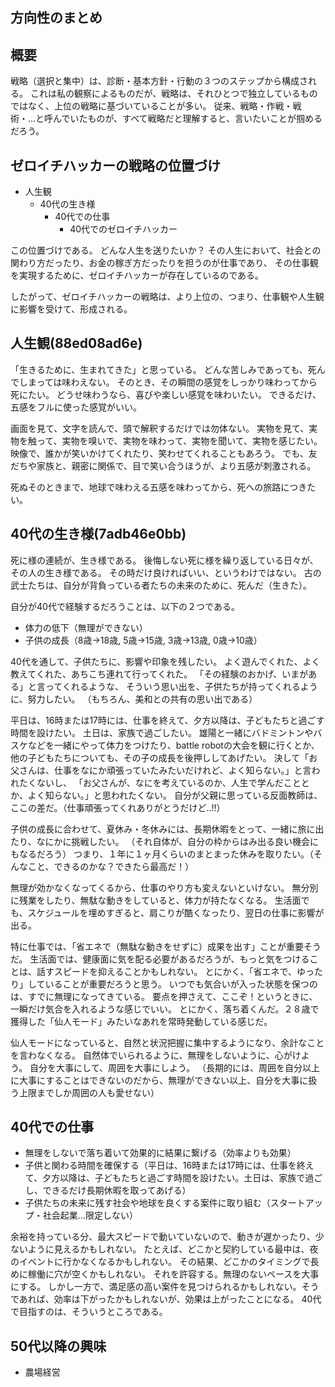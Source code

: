 方向性のまとめ
---

## 概要
戦略（選択と集中）は、診断・基本方針・行動の３つのステップから構成される。
これは私の観察によるものだが、戦略は、それひとつで独立しているものではなく、上位の戦略に基づいていることが多い。
従来、戦略・作戦・戦術・...と呼んでいたものが、すべて戦略だと理解すると、言いたいことが掴めるだろう。

## ゼロイチハッカーの戦略の位置づけ
- 人生観
  - 40代の生き様
    - 40代での仕事
      - 40代でのゼロイチハッカー

この位置づけである。
どんな人生を送りたいか？
その人生において、社会との関わり方だったり、お金の稼ぎ方だったりを担うのが仕事であり、
その仕事観を実現するために、ゼロイチハッカーが存在しているのである。

したがって、ゼロイチハッカーの戦略は、より上位の、つまり、仕事観や人生観に影響を受けて、形成される。

## 人生観(88ed08ad6e)
「生きるために、生まれてきた」と思っている。
どんな苦しみであっても、死んでしまっては味わえない。
そのとき、その瞬間の感覚をしっかり味わってから死にたい。
どうせ味わうなら、喜びや楽しい感覚を味わいたい。
できるだけ、五感をフルに使った感覚がいい。

画面を見て、文字を読んで、頭で解釈するだけでは勿体ない。
実物を見て、実物を触って、実物を嗅いで、実物を味わって、実物を聞いて、実物を感じたい。
映像で、誰かが笑いかけてくれたり、笑わせてくれることもあろう。
でも、友だちや家族と、親密に関係で、目で笑い合うほうが、より五感が刺激される。

死ぬそのときまで、地球で味わえる五感を味わってから、死への旅路につきたい。

## 40代の生き様(7adb46e0bb)
死に様の連続が、生き様である。
後悔しない死に様を繰り返している日々が、その人の生き様である。
その時だけ良ければいい、というわけではない。
古の武士たちは、自分が背負っている者たちの未来のために、死んだ（生きた）。

自分が40代で経験するだろうことは、以下の２つである。
- 体力の低下（無理ができない）
- 子供の成長（8歳→18歳, 5歳→15歳, 3歳→13歳, 0歳→10歳）

40代を通して、子供たちに、影響や印象を残したい。
よく遊んでくれた、よく教えてくれた、あちこち連れて行ってくれた。
「その経験のおかげ、いまがある」と言ってくれるような、
そういう思い出を、子供たちが持ってくれるように、努力したい。
（もちろん、美和との共有の思い出である）

平日は、16時または17時には、仕事を終えて、夕方以降は、子どもたちと過ごす時間を設けたい。
土日は、家族で過ごしたい。
雄陽と一緒にバドミントンやバスケなどを一緒にやって体力をつけたり、battle robotの大会を観に行くとか、
他の子どもたちについても、その子の成長を後押ししてあげたい。
決して「お父さんは、仕事をなにか頑張っていたみたいだけれど、よく知らない。」と言われたくないし、
「お父さんが、なにを考えているのか、人生で学んだこととか、よく知らない。」と思われたくない。
自分が父親に思っている反面教師は、ここの差だ。（仕事頑張ってくれありがとうだけど..!!）

子供の成長に合わせて、夏休み・冬休みには、長期休暇をとって、一緒に旅に出たり、なにかに挑戦したい。
（それ自体が、自分の枠からはみ出る良い機会にもなるだろう）
つまり、１年に１ヶ月くらいのまとまった休みを取りたい。（そんなこと、できるのかな？できたら最高だ！）

無理が効かなくなってくるから、仕事のやり方も変えないといけない。
無分別に残業をしたり、無駄な動きをしていると、体力が持たなくなる。
生活面でも、スケジュールを埋めすぎると、肩こりが酷くなったり、翌日の仕事に影響が出る。

特に仕事では、「省エネで（無駄な動きをせずに）成果を出す」ことが重要そうだ。
生活面では、健康面に気を配る必要があるだろうが、もっと気をつけることは、話すスピードを抑えることかもしれない。
とにかく、「省エネで、ゆったり」していることが重要だろうと思う。
いつでも気合いが入った状態を保つのは、すでに無理になってきている。
要点を押さえて、ここぞ！というときに、一瞬だけ気合を入れるような感じでいい。
とにかく、落ち着くんだ。２８歳で獲得した「仙人モード」みたいなあれを常時発動している感じだ。

仙人モードになっていると、自然と状況把握に集中するようになり、余計なことを言わなくなる。
自然体でいられるように、無理をしないように、心がけよう。
自分を大事にして、周囲を大事にしよう。
（長期的には、周囲を自分以上に大事にすることはできないのだから、無理ができない以上、自分を大事に扱う上限までしか周囲の人も愛せない）

## 40代での仕事
- 無理をしないで落ち着いて効果的に結果に繋げる（効率よりも効果）
- 子供と関わる時間を確保する（平日は、16時または17時には、仕事を終えて、夕方以降は、子どもたちと過ごす時間を設けたい。土日は、家族で過ごし、できるだけ長期休暇を取ってあげる）
- 子供たちの未来に残す社会や地球を良くする案件に取り組む（スタートアップ・社会起業...限定しない）

余裕を持っている分、最大スピードで動いていないので、動きが遅かったり、少ないように見えるかもしれない。
たとえば、どこかと契約している最中は、夜のイベントに行かなくなるかもしれない。
その結果、どこかのタイミングで長めに稼働に穴が空くかもしれない。
それを許容する。無理のないペースを大事にする。
しかし一方で、満足感の高い案件を見つけられるかもしれない。そうであれば、効率は下がったかもしれないが、効果は上がったことになる。
40代で目指すのは、そういうところである。

## 50代以降の興味
- 農場経営

